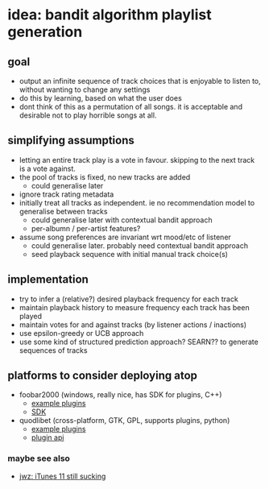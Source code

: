 idea: bandit algorithm playlist generation
==========================================


goal
----

*	output an infinite sequence of track choices that is enjoyable to listen to, without wanting to change any settings
*	do this by learning, based on what the user does
*	dont think of this as a permutation of all songs. it is acceptable and desirable not to play horrible songs at all.


simplifying assumptions
-----------------------

*	letting an entire track play is a vote in favour. skipping to the next track is a vote against.
*	the pool of tracks is fixed, no new tracks are added
	-	could generalise later
*	ignore track rating metadata
*	initially treat all tracks as independent. ie no recommendation model to generalise between tracks
	-	could generalise later with contextual bandit approach
	-	per-albumn / per-artist features?
*	assume song preferences are invariant wrt mood/etc of listener
	-	could generalise later. probably need contextual bandit approach
	-	seed playback sequence with initial manual track choice(s)


implementation
--------------

*	try to infer a (relative?) desired playback frequency for each track
*	maintain playback history to measure frequency each track has been played
*	maintain votes for and against tracks (by listener actions / inactions)
*	use epsilon-greedy or UCB approach
*	use some kind of structured prediction approach? SEARN?? to generate sequences of tracks


platforms to consider deploying atop
------------------------------------

*	foobar2000 (windows, really nice, has SDK for plugins, C++)
	+	[example plugins](http://www.foobar2000.org/components)
	+	[SDK](http://www.foobar2000.org/SDK)
*	quodlibet (cross-platform, GTK, GPL, supports plugins, python)
	+	[example plugins](http://code.google.com/p/quodlibet/source/browse/plugins/README)
	+	[plugin api](http://code.google.com/p/quodlibet/source/browse/#hg%2Fquodlibet%2Fquodlibet%2Fplugins)


### maybe see also

*	[jwz: iTunes 11 still sucking](http://www.jwz.org/blog/2014/02/itunes-11-still-sucking/)


